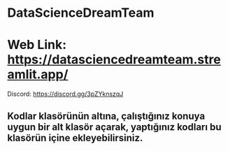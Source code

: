 # DataScienceDreamTeam

# Web Link: https://datasciencedreamteam.streamlit.app/
Discord: https://discord.gg/3pZYknszqJ



## Kodlar klasörünün altına, çalıştığınız konuya uygun bir alt klasör açarak, yaptığınız kodları bu klasörün içine ekleyebilirsiniz.